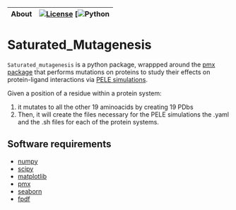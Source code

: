 | **About** | [![License](https://img.shields.io/badge/License-MIT-blue.svg)](LICENSE) [![Python](https://img.shields.io/badge/python-2.7%20-blue.svg)
| :------ | :------- |

# Saturated_Mutagenesis
`Saturated_mutagenesis` is a python package, wrappped around the [pmx package](https://github.com/deGrootLab/pmx) that performs mutations on proteins to study their effects on protein-ligand interactions via [PELE simulations](http://www.nostrumbiodiscovery.com/pele.html).  

Given a position of a residue within a protein system:
1. it mutates to all the other 19 aminoacids by creating 19 PDbs
2. Then, it will create the files necessary for the PELE simulations the .yaml and the .sh files for each of the protein systems.

## Software requirements
* [numpy](https://numpy.org/)
* [scipy](https://www.scipy.org/)
* [matplotlib](https://matplotlib.org/)
* [pmx](https://pypi.org/project/pmx/)
* [seaborn](https://seaborn.pydata.org/)
* [fpdf](https://pyfpdf.readthedocs.io/en/latest/#installation)
